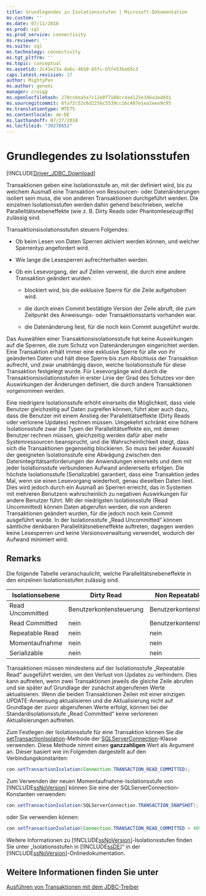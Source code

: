 ```yaml
---
title: Grundlegendes zu Isolationsstufen | Microsoft-Dokumentation
ms.custom: ''
ms.date: 07/11/2018
ms.prod: sql
ms.prod_service: connectivity
ms.reviewer: ''
ms.suite: sql
ms.technology: connectivity
ms.tgt_pltfrm: ''
ms.topic: conceptual
ms.assetid: 2c41e23a-da6c-4650-b5fc-b5fe53ba65c3
caps.latest.revision: 17
author: MightyPen
ms.author: genemi
manager: craigg
ms.openlocfilehash: 270ccbea5a7c12e8f7188cc4ad125e346a3eddd1
ms.sourcegitcommit: 6fa72c52c6d2256c5539cc16c407e1ea2eee9c95
ms.translationtype: MTE75
ms.contentlocale: de-DE
ms.lasthandoff: 07/27/2018
ms.locfileid: "39278652"
---
```

# <a name="understanding-isolation-levels"></a>Grundlegendes zu Isolationsstufen
[!INCLUDE[Driver_JDBC_Download](../../includes/driver_jdbc_download.md)]

  Transaktionen geben eine Isolationsstufe an, mit der definiert wird, bis zu welchem Ausmaß eine Transaktion von Ressourcen- oder Datenänderungen isoliert sein muss, die von anderen Transaktionen durchgeführt werden. Die einzelnen Isolationsstufen werden dahin gehend beschrieben, welche Parallelitätsnebeneffekte (wie z. B. Dirty Reads oder Phantomlesezugriffe) zulässig sind.  
  
 Transaktionsisolationsstufen steuern Folgendes:  
  
-   Ob beim Lesen von Daten Sperren aktiviert werden können, und welcher Sperrentyp angefordert wird.  
  
-   Wie lange die Lesesperren aufrechterhalten werden.  
  
-   Ob ein Lesevorgang, der auf Zeilen verweist, die durch eine andere Transaktion geändert wurden:  
  
    -   blockiert wird, bis die exklusive Sperre für die Zeile aufgehoben wird.  
  
    -   die durch einen Commit bestätigte Version der Zeile abruft, die zum Zeitpunkt des Anweisungs- oder Transaktionsstarts vorhanden war.  
  
    -   die Datenänderung liest, für die noch kein Commit ausgeführt wurde.  
  
 Das Auswählen einer Transaktionsisolationsstufe hat keine Auswirkungen auf die Sperren, die zum Schutz von Datenänderungen eingerichtet werden. Eine Transaktion erhält immer eine exklusive Sperre für alle von ihr geänderten Daten und hält diese Sperre bis zum Abschluss der Transaktion aufrecht, und zwar unabhängig davon, welche Isolationsstufe für diese Transaktion festgelegt wurde. Für Lesevorgänge wird durch die Transaktionsisolationsstufen in erster Linie der Grad des Schutzes vor den Auswirkungen der Änderungen definiert, die durch andere Transaktionen vorgenommen werden.  
  
 Eine niedrigere Isolationsstufe erhöht einerseits die Möglichkeit, dass viele Benutzer gleichzeitig auf Daten zugreifen können, führt aber auch dazu, dass die Benutzer mit einem Anstieg der Parallelitätseffekte (Dirty Reads oder verlorene Updates) rechnen müssen. Umgekehrt schränkt eine höhere Isolationsstufe zwar die Typen der Parallelitätseffekte ein, mit denen Benutzer rechnen müssen, gleichzeitig werden dafür aber mehr Systemressourcen beansprucht, und die Wahrscheinlichkeit steigt, dass sich die Transaktionen gegenseitig blockieren. So muss bei jeder Auswahl der geeigneten Isolationsstufe eine Abwägung zwischen den Datenintegritätsanforderungen der Anwendungen einerseits und dem mit jeder Isolationsstufe verbundenen Aufwand andererseits erfolgen. Die höchste Isolationsstufe (Serializable) garantiert, dass eine Transaktion jedes Mal, wenn sie einen Lesevorgang wiederholt, genau dieselben Daten liest. Dies wird jedoch durch ein Ausmaß an Sperren erreicht, das in Systemen mit mehreren Benutzern wahrscheinlich zu negativen Auswirkungen für andere Benutzer führt. Mit der niedrigsten Isolationsstufe (Read Uncommitted) können Daten abgerufen werden, die von anderen Transaktionen geändert wurden, für die jedoch noch kein Commit ausgeführt wurde. In der Isolationsstufe „Read Uncommitted“ können sämtliche denkbaren Parallelitätsnebeneffekte auftreten, dagegen werden keine Lesesperren und keine Versionsverwaltung verwendet, wodurch der Aufwand minimiert wird.  
  
## <a name="remarks"></a>Remarks  
 Die folgende Tabelle veranschaulicht, welche Parallelitätsnebeneffekte in den einzelnen Isolationsstufen zulässig sind.  
  
|Isolationsebene|Dirty Read|Non Repeatable Read|Phantom|  
|---------------------|----------------|-------------------------|-------------|  
|Read Uncommitted|Benutzerkontensteuerung|Benutzerkontensteuerung|Benutzerkontensteuerung|  
|Read Committed|nein|Benutzerkontensteuerung|Benutzerkontensteuerung|  
|Repeatable Read|nein|nein|Benutzerkontensteuerung|  
|Momentaufnahme|nein|nein|nein|  
|Serializable|nein|nein|nein|  
  
 Transaktionen müssen mindestens auf der Isolationsstufe „Repeatable Read“ ausgeführt werden, um den Verlust von Updates zu verhindern. Dies kann auftreten, wenn zwei Transaktionen jeweils die gleiche Zeile abrufen und sie später auf Grundlage der zunächst abgerufenen Werte aktualisieren. Wenn die beiden Transaktionen Zeilen mit einer einzigen UPDATE-Anweisung aktualisieren und die Aktualisierung nicht auf Grundlage der zuvor abgerufenen Werte erfolgt, können bei der Standardisolationsstufe „Read Committed“ keine verlorenen Aktualisierungen auftreten.  
  
 Zum Festlegen der Isolationsstufe für eine Transaktion können Sie die [setTransactionIsolation](../../connect/jdbc/reference/settransactionisolation-method-sqlserverconnection.md)-Methode der [SQLServerConnection](../../connect/jdbc/reference/sqlserverconnection-class.md)-Klasse verwenden. Diese Methode nimmt einen **ganzzahligen** Wert als Argument an. Dieser basiert wie im Folgenden dargestellt auf den Verbindungskonstanten:  
  
```java
con.setTransactionIsolation(Connection.TRANSACTION_READ_COMMITTED);  
```  
  
 Zum Verwenden der neuen Momentaufnahme-Isolationsstufe von [!INCLUDE[ssNoVersion](../../includes/ssnoversion_md.md)] können Sie eine der SQLServerConnection-Konstanten verwenden:  
  
```java
con.setTransactionIsolation(SQLServerConnection.TRANSACTION_SNAPSHOT);  
```  
  
 oder Sie verwenden können:  
  
```java
con.setTransactionIsolation(Connection.TRANSACTION_READ_COMMITTED + 4094);  
```  
  
 Weitere Informationen zu [!INCLUDE[ssNoVersion](../../includes/ssnoversion_md.md)]-Isolationsstufen finden Sie unter „Isolationsstufen in [!INCLUDE[ssDE](../../includes/ssde_md.md)]“ in der [!INCLUDE[ssNoVersion](../../includes/ssnoversion_md.md)]-Onlinedokumentation.  
  
## <a name="see-also"></a>Weitere Informationen finden Sie unter  
 [Ausführen von Transaktionen mit dem JDBC-Treiber](../../connect/jdbc/performing-transactions-with-the-jdbc-driver.md)  
  
  
